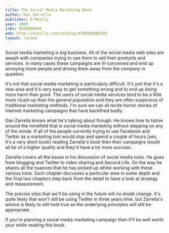 ```yaml
---
title: The Social Media Marketing Book
author: Dan Zarrella
publisher: O'Reilly
year: 2009
isbn: 0596806604
web: http://oreilly.com/catalog/9780596806583
layout: review
---
```

 
Social media marketing is big business. All of the social media web sites are
awash with companies trying to use them to sell their products and services.
In many cases these campaigns are ill-conceived and end up annoying more
people and driving them away from the company in question.

It's not that social media marketing is particularly difficult. It's just that
it's a new area and it's very easy to get something wrong and to end up doing
more harm than good. The users of social media services tend to be a little
more clued-up than the general population and they are often suspicious of
traditional marketing methods. I'm sure we can all recite horror stories of
internet marketing campaigns that have backfired badly.

Dan Zarrella knows what he's talking about though. He knows how to tiptoe
around the minefield that is social media marketing without stepping on any
of the minds. If all of the people currently trying to use Facebook and
Twitter as a marketing tool would stop and spend a couple of hours (yes, it's
a very short book) reading Zarrella's book then their campaigns would all be
of a higher quality and they'd have a lot more success.

Zarrella covers all the bases in his discussion of social media tools. He goes
from blogging and Twitter to video sharing and Second Life. On the way he
shares all the nuances that he has picked up whilst working with these various
tools. Each chapter discusses a particular area in some depth and the final
two chapters step back from the detail to have a look at strategy and
measurement.

The precise sites that we'll be using in the future will no doubt change. It's
quite likely that won't still be using Twitter in three years time, but
Zarrella's advice is likely to still hold true as the underlying principles
will still be appropriate.

If you're planning a social media marketing campaign then it'll be well worth
your while reading this book.

